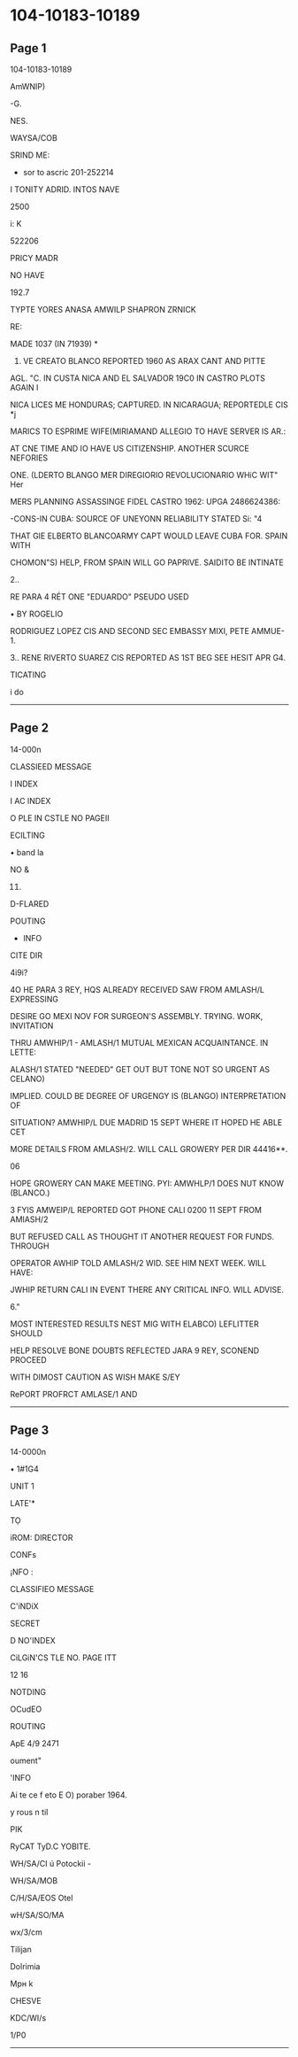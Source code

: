 # 104-10183-10189

## Page 1

104-10183-10189

AmWNIP)

-G.

NES.

WAYSA/COB

SRIND ME:

- sor to ascric 201-252214

I TONITY ADRID. INTOS NAVE

2500

i: K

522206

PRICY MADR

NO HAVE

192.7

TYPTE YORES ANASA AMWILP SHAPRON ZRNICK

RE:

MADE 1037 (IN 71939) *

1. VE CREATO BLANCO REPORTED 1960 AS ARAX CANT AND PITTE

AGL. "C. IN CUSTA NICA AND EL SALVADOR 19C0 IN CASTRO PLOTS AGAIN I

NICA LICES ME HONDURAS; CAPTURED. IN NICARAGUA; REPORTEDLE CIS *j

MARICS TO ESPRIME WIFE(MIRIAMAND ALLEGIO TO HAVE SERVER IS AR.:

AT CNE TIME AND IO HAVE US CITIZENSHIP. ANOTHER SCURCE NEFORIES

ONE. (LDERTO BLANGO MER DIREGIORIO REVOLUCIONARIO WHiC WIT" Her

MERS PLANNING ASSASSINGE FIDEL CASTRO 1962: UPGA 2486624386:

-CONS-IN CUBA: SOURCE OF UNEYONN RELIABILITY STATED Si: "4

THAT GIE ELBERTO BLANCOARMY CAPT WOULD LEAVE CUBA FOR. SPAIN WITH

CHOMON"S) HELP, FROM SPAIN WILL GO PAPRIVE. SAIDITO BE INTINATE

2..

RE PARA 4 RÉT ONE "EDUARDO" PSEUDO USED

• BY ROGELIO

RODRIGUEZ LOPEZ CIS AND SECOND SEC EMBASSY MIXI, PETE AMMUE-1.

3.. RENE RIVERTO SUAREZ CIS REPORTED AS 1ST BEG SEE HESIT APR G4.

TICATING

i do

---

## Page 2

14-000n

CLASSIEED MESSAGE

I INDEX

I AC INDEX

O PLE IN CSTLE NO PAGEII

ECILTING

• band la

NO &

11.

D-FLARED

POUTING

- INFO

CITE DIR

4i9i?

4O HE PARA 3 REY, HQS ALREADY RECEIVED SAW FROM AMLASH/L EXPRESSING

DESIRE GO MEXI NOV FOR SURGEON'S ASSEMBLY. TRYING. WORK, INVITATION

THRU AMWHIP/1 - AMLASH/1 MUTUAL MEXICAN ACQUAINTANCE. IN LETTE:

ALASH/1 STATED "NEEDED" GET OUT BUT TONE NOT SO URGENT AS CELANO)

IMPLIED. COULD BE DEGREE OF URGENGY IS (BLANGO) INTERPRETATION OF

SITUATION? AMWHIP/L DUE MADRID 15 SEPT WHERE IT HOPED HE ABLE CET

MORE DETAILS FROM AMLASH/2. WILL CALL GROWERY PER DIR 44416**.

06

HOPE GROWERY CAN MAKE MEETING. PYI: AMWHLP/1 DOES NUT KNOW (BLANCO.)

3 FYIS AMWEIP/L REPORTED GOT PHONE CALI 0200 11 SEPT FROM AMIASH/2

BUT REFUSED CALL AS THOUGHT IT ANOTHER REQUEST FOR FUNDS. THROUGH

OPERATOR AWHIP TOLD AMLASH/2 WID. SEE HIM NEXT WEEK. WILL HAVE:

JWHIP RETURN CALI IN EVENT THERE ANY CRITICAL INFO. WILL ADVISE.

6."

MOST INTERESTED RESULTS NEST MIG WITH ELABCO) LEFLITTER SHOULD

HELP RESOLVE BONE DOUBTS REFLECTED JARA 9 REY, SCONEND PROCEED

WITH DIMOST CAUTION AS WISH MAKE S/EY

RePORT PROFRCT AMLASE/1 AND

---

## Page 3

14-0000n

• 1#1G4

UNIT 1

LATE'*

TỌ

iROM: DIRECTOR

CONFs

¡NFO :

CLASSIFIEO MESSAGE

C'iNDiX

SECRET

D NO'INDEX

CiLGiN'CS TLE NO. PAGE ITT

12 16

NOTDING

OCudEO

ROUTING

ApE 4/9 2471

oument"

'INFO

Ai te ce f eto E O) poraber 1964.

y rous n til

PIK

RyCAT TyD.C YOBITE.

WH/SA/CI ú Potockii -

WH/SA/MOB

C/H/SA/EOS Otel

wH/SA/SO/MA

wx/3/cm

Tilijan

Dolrimia

Мрн k

CHESVE

KDC/WI/s

1/P0

---

